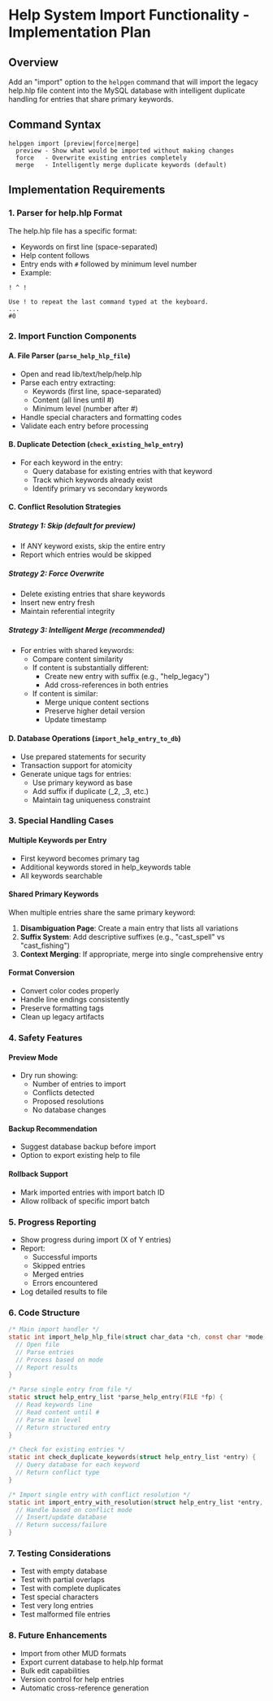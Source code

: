 # Help System Import Functionality - Implementation Plan

## Overview
Add an "import" option to the `helpgen` command that will import the legacy help.hlp file content into the MySQL database with intelligent duplicate handling for entries that share primary keywords.

## Command Syntax
```
helpgen import [preview|force|merge]
  preview - Show what would be imported without making changes
  force   - Overwrite existing entries completely  
  merge   - Intelligently merge duplicate keywords (default)
```

## Implementation Requirements

### 1. Parser for help.hlp Format
The help.hlp file has a specific format:
- Keywords on first line (space-separated)
- Help content follows
- Entry ends with `#` followed by minimum level number
- Example:
```
! ^ !

Use ! to repeat the last command typed at the keyboard.
...
#0
```

### 2. Import Function Components

#### A. File Parser (`parse_help_hlp_file`)
- Open and read lib/text/help/help.hlp
- Parse each entry extracting:
  - Keywords (first line, space-separated)
  - Content (all lines until #)
  - Minimum level (number after #)
- Handle special characters and formatting codes
- Validate each entry before processing

#### B. Duplicate Detection (`check_existing_help_entry`)
- For each keyword in the entry:
  - Query database for existing entries with that keyword
  - Track which keywords already exist
  - Identify primary vs secondary keywords

#### C. Conflict Resolution Strategies

##### Strategy 1: Skip (default for preview)
- If ANY keyword exists, skip the entire entry
- Report which entries would be skipped

##### Strategy 2: Force Overwrite
- Delete existing entries that share keywords
- Insert new entry fresh
- Maintain referential integrity

##### Strategy 3: Intelligent Merge (recommended)
- For entries with shared keywords:
  - Compare content similarity
  - If content is substantially different:
    - Create new entry with suffix (e.g., "help_legacy")
    - Add cross-references in both entries
  - If content is similar:
    - Merge unique content sections
    - Preserve higher detail version
    - Update timestamp

#### D. Database Operations (`import_help_entry_to_db`)
- Use prepared statements for security
- Transaction support for atomicity
- Generate unique tags for entries:
  - Use primary keyword as base
  - Add suffix if duplicate (_2, _3, etc.)
  - Maintain tag uniqueness constraint

### 3. Special Handling Cases

#### Multiple Keywords per Entry
- First keyword becomes primary tag
- Additional keywords stored in help_keywords table
- All keywords searchable

#### Shared Primary Keywords
When multiple entries share the same primary keyword:
1. **Disambiguation Page**: Create a main entry that lists all variations
2. **Suffix System**: Add descriptive suffixes (e.g., "cast_spell" vs "cast_fishing")
3. **Context Merging**: If appropriate, merge into single comprehensive entry

#### Format Conversion
- Convert color codes properly
- Handle line endings consistently  
- Preserve formatting tags
- Clean up legacy artifacts

### 4. Safety Features

#### Preview Mode
- Dry run showing:
  - Number of entries to import
  - Conflicts detected
  - Proposed resolutions
  - No database changes

#### Backup Recommendation
- Suggest database backup before import
- Option to export existing help to file

#### Rollback Support
- Mark imported entries with import batch ID
- Allow rollback of specific import batch

### 5. Progress Reporting
- Show progress during import (X of Y entries)
- Report:
  - Successful imports
  - Skipped entries
  - Merged entries
  - Errors encountered
- Log detailed results to file

### 6. Code Structure

```c
/* Main import handler */
static int import_help_hlp_file(struct char_data *ch, const char *mode) {
  // Open file
  // Parse entries
  // Process based on mode
  // Report results
}

/* Parse single entry from file */
static struct help_entry_list *parse_help_entry(FILE *fp) {
  // Read keywords line
  // Read content until #
  // Parse min level
  // Return structured entry
}

/* Check for existing entries */
static int check_duplicate_keywords(struct help_entry_list *entry) {
  // Query database for each keyword
  // Return conflict type
}

/* Import single entry with conflict resolution */
static int import_entry_with_resolution(struct help_entry_list *entry, int conflict_mode) {
  // Handle based on conflict mode
  // Insert/update database
  // Return success/failure
}
```

### 7. Testing Considerations
- Test with empty database
- Test with partial overlaps
- Test with complete duplicates
- Test special characters
- Test very long entries
- Test malformed file entries

### 8. Future Enhancements
- Import from other MUD formats
- Export current database to help.hlp format
- Bulk edit capabilities
- Version control for help entries
- Automatic cross-reference generation